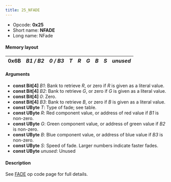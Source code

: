 ```yaml
---
title: 25_NFADE
---
```


- Opcode: **0x25**
- Short name: **NFADE**
- Long name: NFade

#### Memory layout

| 0x6B | *B1 / B2* | *0 / B3* | *T* | *R* | *G* | *B* | *S* | *unused* |
|------|-----------|----------|-----|-----|-----|-----|-----|----------|

#### Arguments

- **const Bit\[4\]** *B1*: Bank to retrieve *R*, or zero if *R* is given as a literal value.
- **const Bit\[4\]** *B2*: Bank to retrieve *G*, or zero if *G* is given as a literal value.
- **const Bit\[4\]** *0*: Zero.
- **const Bit\[4\]** *B3*: Bank to retrieve *B*, or zero if *B* is given as a literal value.
- **const UByte** *T*: Type of fade; see table.
- **const UByte** *R*: Red component value, or address of red value if *B1* is non-zero.
- **const UByte** *G*: Green component value, or address of green value if *B2* is non-zero.
- **const UByte** *B*: Blue component value, or address of blue value if *B3* is non-zero.
- **const UByte** *S*: Speed of fade. Larger numbers indicate faster fades.
- **const UByte** *unused*: Unused

#### Description

See [FADE](6B_FADE.md) op code page for full details.
